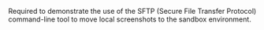Required to demonstrate the use of the SFTP (Secure File Transfer Protocol) command-line tool to move local screenshots to the sandbox environment.
